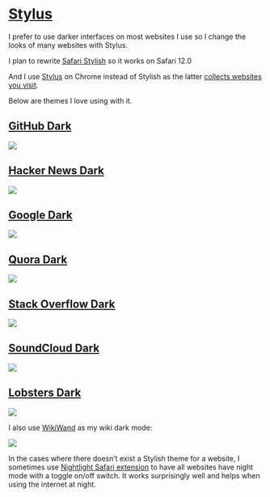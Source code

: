 # [Stylus](https://userstyles.org)
I prefer to use darker interfaces on most websites I use so I change the looks of many websites with Stylus.

I plan to rewrite [Safari Stylish](http://sobolev.us/stylish/) so it works on Safari 12.0

And I use [Stylus](https://chrome.google.com/webstore/detail/stylus/clngdbkpkpeebahjckkjfobafhncgmne) on Chrome instead of Stylish as the latter [collects websites you visit](https://robertheaton.com/2018/07/02/stylish-browser-extension-steals-your-internet-history/).

Below are themes I love using with it.

## [GitHub Dark](https://userstyles.org/styles/37035/github-dark)
![](https://i.imgur.com/ValUboK.png)

## [Hacker News Dark](https://userstyles.org/styles/113994/hacker-news-dark)
![](https://i.imgur.com/vvfG3au.png)

## [Google Dark](https://userstyles.org/styles/118959/darksearch-for-google)
![](https://i.imgur.com/tTKd4kG.png)

## [Quora Dark](https://userstyles.org/styles/104706/quora-dark)
![](https://i.imgur.com/VFAXqU1.png)

## [Stack Overflow Dark](https://userstyles.org/styles/35345)
![](https://i.imgur.com/NKI5yj2.png)

## [SoundCloud Dark](https://i.imgur.com/hjCCD1E.png)
![](https://i.imgur.com/hjCCD1E.png)

## [Lobsters Dark](https://userstyles.org/styles/136068/neo-dark-lobsters)
![](https://i.imgur.com/nCjge7A.png)

I also use [WikiWand](http://www.wikiwand.com) as my wiki dark mode:

![](https://i.imgur.com/LdmPoF7.png)

In the cases where there doesn’t exist a Stylish theme for a website, I sometimes use [Nightlight Safari extension](https://gofake1.net/projects/nightlight.html) to have all websites have night mode with a toggle on/off switch. It works surprisingly well and helps when using the internet at night.